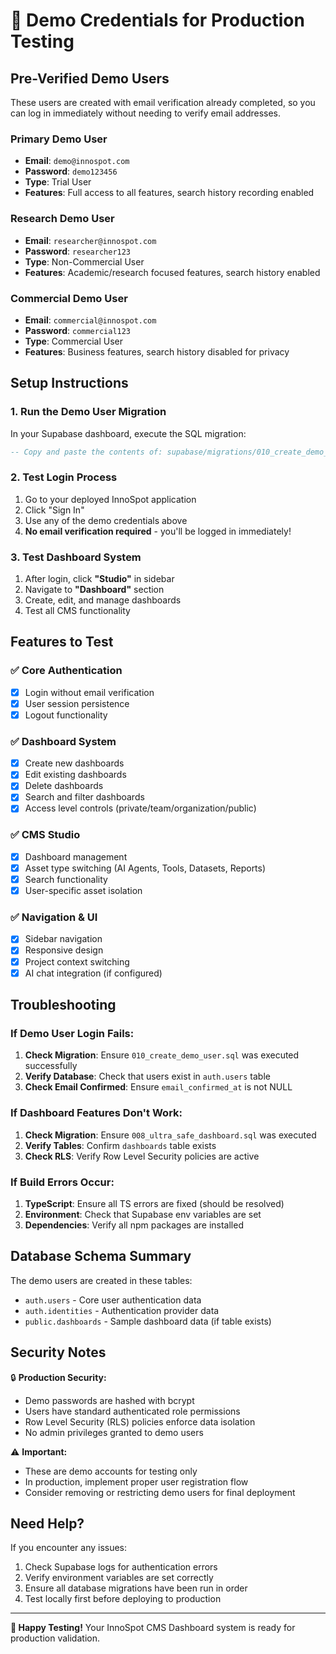 # 🔐 Demo Credentials for Production Testing

## **Pre-Verified Demo Users**

These users are created with email verification already completed, so you can log in immediately without needing to verify email addresses.

### **Primary Demo User**
- **Email**: `demo@innospot.com`
- **Password**: `demo123456`
- **Type**: Trial User
- **Features**: Full access to all features, search history recording enabled

### **Research Demo User** 
- **Email**: `researcher@innospot.com`
- **Password**: `researcher123`
- **Type**: Non-Commercial User
- **Features**: Academic/research focused features, search history enabled

### **Commercial Demo User**
- **Email**: `commercial@innospot.com` 
- **Password**: `commercial123`
- **Type**: Commercial User
- **Features**: Business features, search history disabled for privacy

## **Setup Instructions**

### **1. Run the Demo User Migration**
In your Supabase dashboard, execute the SQL migration:
```sql
-- Copy and paste the contents of: supabase/migrations/010_create_demo_user.sql
```

### **2. Test Login Process**
1. Go to your deployed InnoSpot application
2. Click "Sign In" 
3. Use any of the demo credentials above
4. **No email verification required** - you'll be logged in immediately!

### **3. Test Dashboard System**
1. After login, click **"Studio"** in sidebar
2. Navigate to **"Dashboard"** section  
3. Create, edit, and manage dashboards
4. Test all CMS functionality

## **Features to Test**

### **✅ Core Authentication**
- [x] Login without email verification
- [x] User session persistence
- [x] Logout functionality

### **✅ Dashboard System** 
- [x] Create new dashboards
- [x] Edit existing dashboards
- [x] Delete dashboards
- [x] Search and filter dashboards
- [x] Access level controls (private/team/organization/public)

### **✅ CMS Studio**
- [x] Dashboard management
- [x] Asset type switching (AI Agents, Tools, Datasets, Reports)
- [x] Search functionality
- [x] User-specific asset isolation

### **✅ Navigation & UI**
- [x] Sidebar navigation
- [x] Responsive design
- [x] Project context switching
- [x] AI chat integration (if configured)

## **Troubleshooting**

### **If Demo User Login Fails:**
1. **Check Migration**: Ensure `010_create_demo_user.sql` was executed successfully
2. **Verify Database**: Check that users exist in `auth.users` table
3. **Check Email Confirmed**: Ensure `email_confirmed_at` is not NULL

### **If Dashboard Features Don't Work:**
1. **Check Migration**: Ensure `008_ultra_safe_dashboard.sql` was executed
2. **Verify Tables**: Confirm `dashboards` table exists
3. **Check RLS**: Verify Row Level Security policies are active

### **If Build Errors Occur:**
1. **TypeScript**: Ensure all TS errors are fixed (should be resolved)
2. **Environment**: Check that Supabase env variables are set
3. **Dependencies**: Verify all npm packages are installed

## **Database Schema Summary**

The demo users are created in these tables:
- `auth.users` - Core user authentication data
- `auth.identities` - Authentication provider data  
- `public.dashboards` - Sample dashboard data (if table exists)

## **Security Notes**

🔒 **Production Security:**
- Demo passwords are hashed with bcrypt
- Users have standard authenticated role permissions
- Row Level Security (RLS) policies enforce data isolation
- No admin privileges granted to demo users

⚠️ **Important:**
- These are demo accounts for testing only
- In production, implement proper user registration flow
- Consider removing or restricting demo users for final deployment

## **Need Help?**

If you encounter any issues:
1. Check Supabase logs for authentication errors
2. Verify environment variables are set correctly
3. Ensure all database migrations have been run in order
4. Test locally first before deploying to production

---

**🚀 Happy Testing!** Your InnoSpot CMS Dashboard system is ready for production validation.